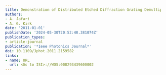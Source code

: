```yaml
---
title: Demonstration of Distributed Etched Diffraction Grating Demultiplexer
authors:
- A. Jafari
- A. G. Kirk
date: '2011-01-01'
publishDate: '2024-05-30T20:52:40.381074Z'
publication_types:
- article-journal
publication: '*Ieee Photonics Journal*'
doi: 10.1109/Jphot.2011.2159582
links:
- name: URL
  url: <Go to ISI>://WOS:000293439600002
---
```

